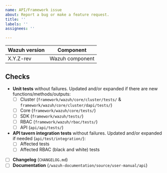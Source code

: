 ```yaml
---
name: API/Framework issue 
about: Report a bug or make a feature request.
title: ''
labels: ''
assignees: ''

---
```


|Wazuh version|Component|
|---|---|
| X.Y.Z-rev | Wazuh component |

<!--
Whenever possible, issues should be created for bug reporting and feature requests.
For questions related to the user experience, please refer:
- Wazuh mailing list: https://groups.google.com/forum/#!forum/wazuh
- Join Wazuh on Slack: https://wazuh.com/community/join-us-on-slack

Please fill the table above. Feel free to extend it at your convenience.
-->



## Checks

- **Unit tests** without failures. Updated and/or expanded if there are new functions/methods/outputs:
  - [ ] Cluster (`framework/wazuh/core/cluster/tests/` & `framework/wazuh/core/cluster/dapi/tests/`)
  - [ ] Core (`framework/wazuh/core/tests/`)
  - [ ] SDK (`framework/wazuh/tests/`)
  - [ ] RBAC (`framework/wazuh/rbac/tests/`)
  - [ ] API (`api/api/tests/`)
- **API tavern integration tests** without failures. Updated and/or expanded if needed (`api/test/integration/`):
  - [ ] Affected tests 
  - [ ] Affected RBAC (black and white) tests
- [ ] **Changelog** (`CHANGELOG.md`)
- [ ] **Documentation** (`/wazuh-documentation/source/user-manual/api`)
    
<!-- If changes are made to any of the following components, uncomment the corresponding line 
- [ ] **Integration tests** without failures for API configuration (`/wazuh-qa/tests/integration/test_api/test_config/`)
- [ ] **System tests** for agent enrollment process (`/wazuh-qa/tests/system/test_cluster/test_agent_enrollment`)
- [ ] **System tests** for agent info sync process in cluster (`/wazuh-qa/tests/system/test_cluster/test_agent_info_sync`)
- [ ] **System tests** for agent key polling (`/wazuh-qa/tests/system/test_cluster/test_agent_key_polling`)
- [ ] **System tests** for JWT invalidation (`/wazuh-qa/tests/system/test_jwt_invalidation`)
-->